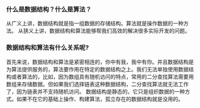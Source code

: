 ### 什么是数据结构？什么是算法？
从广义上讲，数据结构就是指一组数据的存储结构。算法就是操作数据的一种方法。 
从狭义上讲，数据结构和算法能够帮我们高效的解决很多实际开发的问题。

### 数据结构和算法有什么关系呢?
首先来说，数据结构和算法是紧密相连的，你中有我，我中有你。并且数据结构是为算法提供服务的，算法要作用在特定的数据结构之上。我们无法单独使用数据结构或者算法的，比如，因为数组具有随机访问的特点，常用的二分查找算法需要用数组来存储数据。但如果我们选择链表这种数据结构，二分查找算法就无法工作了，因为链表并不支持随机访问。
数据结构是静态的，它只是组织数据的一种方式。如果不在它的基础上操作、构建算法，孤立存在的数据结构就是没用的。
